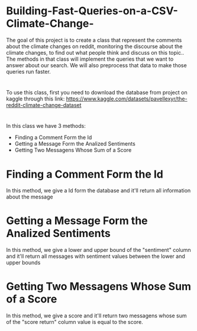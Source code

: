 # Building-Fast-Queries-on-a-CSV-Climate-Change-

The goal of this project is to create a class that represent the comments about the climate changes on reddit, monitoring the discourse about the climate changes, to find out what people think and discuss on this topic.. The methods in that class will implement the queries that we want to answer about our search. We will also preprocess that data to make those queries run faster.
#
To use this class, first you need to download the database from project on kaggle through this link: https://www.kaggle.com/datasets/pavellexyr/the-reddit-climate-change-dataset
# 
In this class we have 3 methods:
- Finding a Comment Form the Id
- Getting a Message Form the Analized Sentiments
- Getting Two Messagens Whose Sum of a Score
# Finding a Comment Form the Id
In this method, we give a Id form the database and it'll return all information about the message
# Getting a Message Form the Analized Sentiments
In this method, we give a lower and upper bound of the "sentiment" column and it'll return all messages with sentiment values between the lower and upper bounds
# Getting Two Messagens Whose Sum of a Score
In this method, we give a score and it'll return two messagens whose sum of the "score return" column value is equal to the score.

